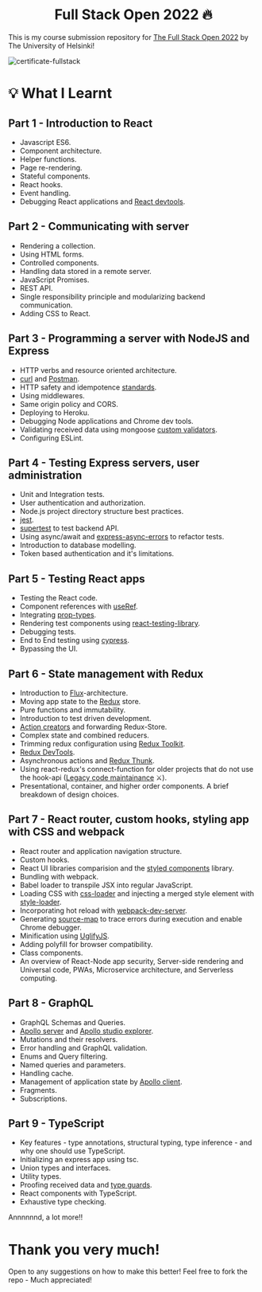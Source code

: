 <h1 align="center">Full Stack Open 2022 🔥</h1>

This is my course submission repository for [The Full Stack Open 2022](https://fullstackopen.com/en/) by The University of Helsinki!

![certificate-fullstack](https://user-images.githubusercontent.com/69587385/195052400-daa40801-70de-4c7f-8fd9-1fffc0366be7.png)

# 💡 What I Learnt

## Part 1 - Introduction to React

-	Javascript ES6.
-	Component architecture.
-	Helper functions.
-	Page re-rendering.
-	Stateful components.
-	React hooks.
-	Event handling.
-	Debugging React applications and [React devtools](https://chrome.google.com/webstore/detail/react-developer-tools/fmkadmapgofadopljbjfkapdkoienihi?hl=en).

## Part 2 - Communicating with server

-	Rendering a collection.
-	Using HTML forms.
-	Controlled components.
-	Handling data stored in a remote server.
-	JavaScript Promises.
-	REST API.
-	Single responsibility principle and modularizing backend communication.
-	Adding CSS to React.

## Part 3 - Programming a server with NodeJS and Express

- HTTP verbs and resource oriented architecture.
- [curl](https://curl.se/) and [Postman](https://www.postman.com/).
- HTTP safety and idempotence [standards](https://www.rfc-editor.org/rfc/rfc9110.html#name-common-method-properties).
- Using middlewares.
- Same origin policy and CORS.
- Deploying to Heroku.
- Debugging Node applications and Chrome dev tools.
- Validating received data using mongoose [custom validators](https://mongoosejs.com/docs/validation.html#custom-validators).
- Configuring ESLint.

## Part 4 - Testing Express servers, user administration

-	Unit and Integration tests.
-	User authentication and authorization.
-	Node.js project directory structure best practices.
-	[jest](https://jestjs.io/).
-	[supertest](https://github.com/visionmedia/supertest) to test backend API.
-	Using async/await and [express-async-errors](https://github.com/davidbanham/express-async-errors) to refactor tests.
-	Introduction to database modelling.
-	Token based authentication and it's limitations.

## Part 5 - Testing React apps

-	Testing the React code.
-	Component references with [useRef](https://reactjs.org/docs/hooks-reference.html#useref).
-	Integrating [prop-types](https://github.com/facebook/prop-types).
-	Rendering test components using [react-testing-library](https://github.com/testing-library/react-testing-library).
-	Debugging tests.
-	End to End testing using [cypress](https://www.cypress.io/).
-	Bypassing the UI.

## Part 6 - State management with Redux

-	Introduction to [Flux](https://facebook.github.io/flux/docs/in-depth-overview/)-architecture.
- Moving app state to the	[Redux](https://redux.js.org/) store.
- Pure functions and immutability.
- Introduction to test driven development.
- [Action creators](https://redux.js.org/advanced/async-actions#synchronous-action-creators) and forwarding Redux-Store.
- Complex state and combined reducers.
- Trimming redux configuration using [Redux Toolkit](https://redux-toolkit.js.org/).
- [Redux DevTools](https://chrome.google.com/webstore/detail/redux-devtools/lmhkpmbekcpmknklioeibfkpmmfibljd).
- Asynchronous actions and [Redux Thunk](https://github.com/reduxjs/redux-thunk).
- Using react-redux's connect-function for older projects that do not use the hook-api ([Legacy code maintainance](https://user-images.githubusercontent.com/69587385/195093019-80528cbf-2088-46a9-8ef9-6cb9e85bb9a8.jpg) ⚔️).
- Presentational, container, and higher order components. A brief breakdown of design choices.

## Part 7 - React router, custom hooks, styling app with CSS and webpack

-	React router and application navigation structure.
-	Custom hooks.
-	React UI libraries comparision and the [styled components](https://www.styled-components.com/) library.
-	Bundling with webpack.
-	Babel loader to transpile JSX into regular JavaScript.
-	Loading CSS with [css-loader](https://webpack.js.org/loaders/css-loader/) and injecting a merged style element with [style-loader](https://webpack.js.org/loaders/style-loader/).
-	Incorporating hot reload with [webpack-dev-server](https://webpack.js.org/guides/development/#using-webpack-dev-server).
-	Generating [source-map](https://webpack.js.org/configuration/devtool/) to trace errors during execution and enable Chrome debugger.
-	Minification using [UglifyJS](http://lisperator.net/uglifyjs/).
-	Adding polyfill for browser compatibility.
-	Class components.
-	An overview of React-Node app security, Server-side rendering and Universal code, PWAs, Microservice architecture, and Serverless computing.

## Part 8 - GraphQL

-	GraphQL Schemas and Queries.
-	[Apollo server](https://www.apollographql.com/docs/apollo-server/) and [Apollo studio explorer](https://www.apollographql.com/docs/studio/explorer/explorer/).
-	Mutations and their resolvers.
-	Error handling and GraphQL validation.
-	Enums and Query filtering.
-	Named queries and parameters.
-	Handling cache.
-	Management of application state by [Apollo client](https://www.apollographql.com/docs/react/get-started/).
-	Fragments.
-	Subscriptions.

## Part 9 - TypeScript

-	Key features - type annotations, structural typing, type inference - and why one should use TypeScript.
-	Initializing an express app using tsc.
-	Union types and interfaces.
-	Utility types.
-	Proofing received data and [type guards](https://www.typescriptlang.org/docs/handbook/2/narrowing.html#using-type-predicates).
-	React components with TypeScript.
-	Exhaustive type checking.

Annnnnnd, a lot more!!

# Thank you very much!

Open to any suggestions on how to make this better! Feel free to fork the repo - Much appreciated!
